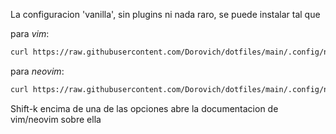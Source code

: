 La configuracion 'vanilla', sin plugins ni nada raro, se puede instalar tal que

para _vim_:
```sh
curl https://raw.githubusercontent.com/Dorovich/dotfiles/main/.config/nvim/settings/vanilla.vim > ~/.vimrc
```

para _neovim_:
```sh
curl https://raw.githubusercontent.com/Dorovich/dotfiles/main/.config/nvim/settings/vanilla.vim > ~/.config/nvim/init.vim
```

Shift-k encima de una de las opciones abre la documentacion de vim/neovim sobre ella
